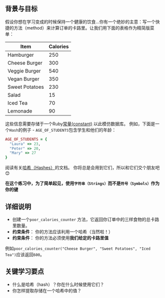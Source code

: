 ## 背景与目标

假设你想在学习变成的时候保持一个健康的饮食...你有一个绝妙的主意：写一个快捷的方法（method）来计算订单的卡路里。让我们用下面的表格作为精简版菜单：

<table class="table">
  <thead>
    <tr>
      <th>Item</th>
      <th>Calories</th>
    </tr>
  </thead>
  <tbody>
    <tr>
      <td>Hamburger</td>
      <td>250</td>
    </tr>
    <tr>
      <td>Cheese Burger</td>
      <td>300</td>
    </tr>
    <tr>
      <td>Veggie Burger</td>
      <td>540</td>
    </tr>
    <tr>
      <td>Vegan Burger</td>
      <td>350</td>
    </tr>
    <tr>
      <td>Sweet Potatoes</td>
      <td>230</td>
    </tr>
    <tr>
      <td>Salad</td>
      <td>15</td>
    </tr>
    <tr>
      <td>Iced Tea</td>
      <td>70</td>
    </tr>
    <tr>
      <td>Lemonade</td>
      <td>90</td>
    </tr>
  </tbody>
</table>

这些信息需要存储于一个Ruby[常量(constant)](https://www.rubyguides.com/2017/07/ruby-constants/) 以此模仿数据库。
例如，下面是一个`Hash`的例子 - `AGE_OF_STUDENTS`包含学生和他们的年龄：

```ruby
AGE_OF_STUDENTS = {
  "Laura" => 23,
  "Peter" => 20,
  "Mary" => 27
}
```

阅读有关[哈希（Hashes）](https://ruby-doc.org/core-2.7.5/Hash.html)的文档。
你将总是会用到它们，所以和它们交个朋友吧 😊

**在这个练习中，为了简单起见，使用`字符串（Strings）`而不是`符号（Symbols）`作为你的键**

## 详细说明

- 创建一个`poor_calories_counter` 方法，它返回你订单中的三样食物的总卡路里数量。
- **约束条件**： 你的方法应该利用一个哈希（当然啦！）
- **约束条件**： 你的方法必须使用**我们给定的卡路里值**

例如`poor_calories_counter("Cheese Burger", "Sweet Potatoes", "Iced Tea")`应该返回`600`。

## 关键学习要点

- 什么是哈希（hash）？你在什么时候使用它们？
- 你怎样提取存储在一个哈希中的值？
